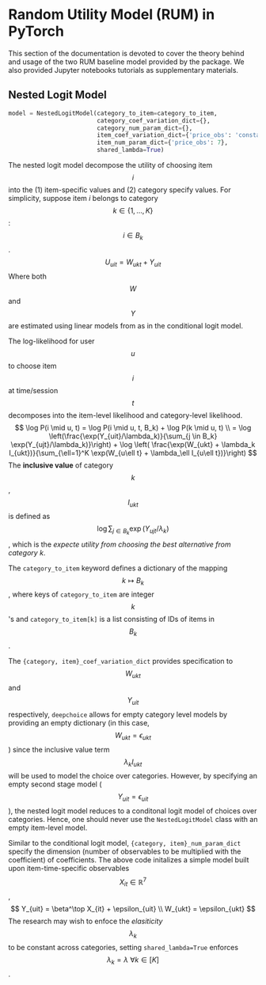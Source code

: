 <script type="text/javascript" async
  src="https://cdnjs.cloudflare.com/ajax/libs/mathjax/2.7.5/MathJax.js?config=TeX-MML-AM_CHTML">
</script>

# Random Utility Model (RUM) in PyTorch
This section of the documentation is devoted to cover the theory behind and usage of the two RUM baseline model provided by the package. We also provided Jupyter notebooks tutorials as supplementary materials.
## Nested Logit Model

```python
model = NestedLogitModel(category_to_item=category_to_item,
                         category_coef_variation_dict={},
                         category_num_param_dict={},
                         item_coef_variation_dict={'price_obs': 'constant'},
                         item_num_param_dict={'price_obs': 7},
                         shared_lambda=True)
```

The nested logit model decompose the utility of choosing item $$i$$ into the (1) item-specific values and (2) category specify values.  For simplicity, suppose item $i$  belongs to category $$k \in \{1, \dots, K\}$$: $$i \in B_k$$.
$$
U_{uit} = W_{ukt} + Y_{uit}
$$
Where both $$W$$ and $$Y$$ are estimated using linear models from as in the conditional logit model.

The log-likelihood for user $$u$$ to choose item $$i$$ at time/session $$t$$ decomposes into the item-level likelihood and category-level likelihood.
$$
\log P(i \mid u, t) = \log P(i \mid u, t, B_k) + \log P(k \mid u, t) \\
= \log \left(\frac{\exp(Y_{uit}/\lambda_k)}{\sum_{j \in B_k} \exp(Y_{ujt}/\lambda_k)}\right) + \log \left( \frac{\exp(W_{ukt} + \lambda_k I_{ukt})}{\sum_{\ell=1}^K \exp(W_{u\ell t} + \lambda_\ell I_{u\ell t})}\right)
$$
The **inclusive value** of category $$k$$, $$I_{ukt}$$ is defined as $$\log \sum_{j \in B_k} \exp(Y_{ujt}/\lambda_k)$$, which is the *expecte utility from choosing the best alternative from category $k$*.

The `category_to_item` keyword defines a dictionary of the mapping $$k \mapsto B_k$$, where keys of `category_to_item`  are integer $$k$$'s and  `category_to_item[k]`  is a list consisting of IDs of items in $$B_k$$.

The `{category, item}_coef_variation_dict` provides specification to $$W_{ukt}$$ and $$Y_{uit}$$ respectively, `deepchoice` allows for empty category level models by providing an empty dictionary (in this case, $$W_{ukt} = \epsilon_{ukt}$$) since the inclusive value term $$\lambda_k I_{ukt}$$ will be used to model the choice over categories. However, by specifying an empty second stage model ($$Y_{uit} = \epsilon_{uit}$$), the nested logit model reduces to a conditonal logit model of choices over categories. Hence, one should never use the `NestedLogitModel` class with an empty item-level model.

Similar to the conditional logit model, `{category, item}_num_param_dict` specify the dimension (number of observables to be multiplied with the coefficient) of coefficients. The above code initalizes a simple model built upon item-time-specific observables $$X_{it} \in \mathbb{R}^7$$,
$$
Y_{uit} = \beta^\top X_{it} + \epsilon_{uit} \\
W_{ukt} = \epsilon_{ukt}
$$
The research may wish to enfoce the *elasiticity* $$\lambda_k$$ to be constant across categories, setting `shared_lambda=True` enforces $$\lambda_k = \lambda\ \forall k \in [K]$$.


